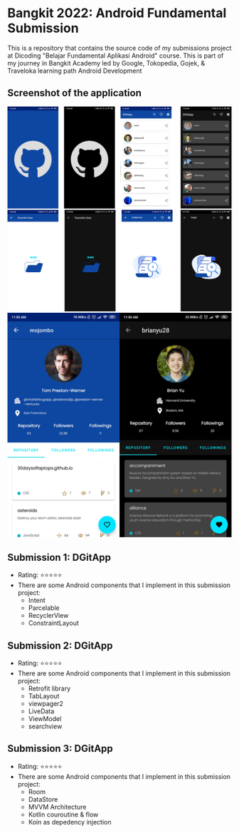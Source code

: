 # Bangkit 2022: Android Fundamental Submission

<p>This is a repository that contains the source code of my submissions project at Dicoding "Belajar Fundamental Aplikasi Android" course. This is part of my journey in Bangkit Academy led by Google, Tokopedia, Gojek, & Traveloka learning path Android Development </p>

## Screenshot of the application

<img src="https://github.com/nbee7/nbee7/blob/main/assets/dgitapp-ss/dgitapp-1.png"/>
<img src="https://github.com/nbee7/nbee7/blob/main/assets/dgitapp-ss/dgitapp-2.png"/>
<img src="https://github.com/nbee7/nbee7/blob/main/assets/dgitapp-ss/dgitapp-3.png"/>

## Submission 1: DGitApp

* Rating: ⭐⭐⭐⭐⭐
* There are some Android components that I implement in this submission project:
  * Intent
  * Parcelable
  * RecyclerView
  * ConstraintLayout

## Submission 2: DGitApp

* Rating: ⭐⭐⭐⭐⭐
* There are some Android components that I implement in this submission project:
  * Retrofit library
  * TabLayout
  * viewpager2
  * LiveData
  * ViewModel
  * searchview

## Submission 3: DGitApp

* Rating: ⭐⭐⭐⭐⭐
* There are some Android components that I implement in this submission project:
  * Room
  * DataStore
  * MVVM Architecture
  * Kotlin couroutine & flow
  * Koin as depedency injection

